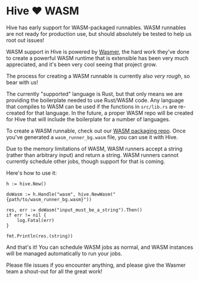 # Hive ❤️ WASM

Hive has early support for WASM-packaged runnables. WASM runnables are not ready for production use, but should absolutely be tested to help us root out issues!

WASM support in Hive is powered by [Wasmer](https://github.com/wasmerio/go-ext-wasm), the hard work they've done to create a powerful WASM runtime that is extensible has been very much appreciated, and it's been very cool seeing that project grow.

The process for creating a WASM runnable is currently also _very rough_, so bear with us!

The currently "supported" language is Rust, but that only means we are providing the boilerplate needed to use Rust/WASM code. Any language that compiles to WASM can be used if the functions in `src/lib.rs` are re-created for that language. In the future, a proper WASM repo will be created for Hive that will include the boilerplate for a number of languages.

To create a WASM runnable, check out our [WASM packaging repo](https://github.com/suborbital/hive-wasm). Once you've generated a `wasm_runner_bg.wasm` file, you can use it with Hive.

Due to the memory limitations of WASM, WASM runners accept a string (rather than arbitrary input) and return a string. WASM runners cannot currently schedule other jobs, though support for that is coming.

Here's how to use it:
```golang
h := hive.New()

doWasm := h.Handle("wasm", hive.NewWasm("{path/to/wasm_runner_bg.wasm}"))

res, err := doWasm("input_must_be_a_string").Then()
if err != nil {
	log.Fatal(err)
}

fmt.Println(res.(string))
```

And that's it! You can schedule WASM jobs as normal, and WASM instances will be managed automatically to run your jobs.

Please file issues if you encounter anything, and please give the Wasmer team a shout-out for all the great work!